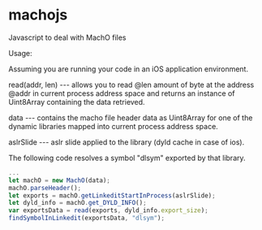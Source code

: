 # machojs
Javascript to deal with MachO files

Usage:

Assuming you are running your code in an iOS application environment.

read(addr, len) --- allows you to read @len amount of byte at the address @addr in current
process address space and returns an instance of Uint8Array containing the data retrieved.

data --- contains the macho file header data as Uint8Array for one of the dynamic libraries
mapped into current process address space.

aslrSlide --- aslr slide applied to the library (dyld cache in case of ios).

The following code resolves a symbol "dlsym" exported by that library.

```javascript
...
let machO = new MachO(data);
machO.parseHeader();
let exports = machO.getLinkeditStartInProcess(aslrSlide);
let dyld_info = machO.get_DYLD_INFO();
var exportsData = read(exports, dyld_info.export_size);
findSymbolInLinkedit(exportsData, "dlsym");
``` 
